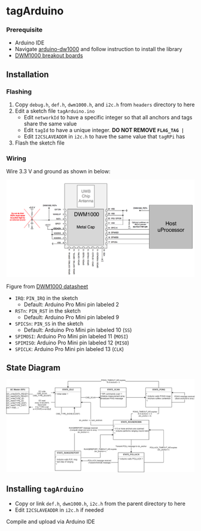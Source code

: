# tagArduino

### Prerequisite

- Arduino IDE
- Navigate [arduino-dw1000](https://github.com/thotro/arduino-dw1000) and follow
instruction to install the library
- [DWM1000 breakout boards](https://oshpark.com/shared_projects?q=dwm1000)

## Installation

### Flashing

1. Copy `debug.h`, `def.h`, `dwm1000.h`, and `i2c.h` from `headers` directory to here
1. Edit a sketch file `tagArduino.ino`
   - Edit `networkId` to have a specific integer so that all anchors and tags
      share the same value
   - Edit `tagId` to have a unique integer. **DO NOT REMOVE `FLAG_TAG |`**
   - Edit `I2CSLAVEADDR` in `i2c.h` to have the same value that `tagRPi` has
1. Flash the sketch file

### Wiring

Wire 3.3 V and ground as shown in below:

![](../_assets/wiring-dwm1000.png)

Figure from [DWM1000 datasheet](https://www.decawave.com/sites/default/files/resources/dwm1000-datasheet-v1.3.pdf)

- `IRQ`: `PIN_IRQ` in the sketch
   - Default: Arduino Pro Mini pin labeled 2
- `RSTn`: `PIN_RST` in the sketch
   - Default: Arduino Pro Mini pin labeled 9
- `SPICSn`: `PIN_SS` in the sketch
   - Default: Arduino Pro Mini pin labeled 10 (`SS`)
- `SPIMOSI`: Arduino Pro Mini pin labeled 11 (`MOSI`)
- `SPIMISO`: Arduino Pro Mini pin labeled 12 (`MISO`)
- `SPICLK`: Arduino Pro Mini pin labeled 13 (`CLK`)

## State Diagram

![](../_state-diagram/tag.png)

## Installing `tagArduino`

- Copy or link `def.h`, `dwm1000.h`, `i2c.h` from the parent directory to here
- Edit `I2CSLAVEADDR` in `i2c.h` if needed

Compile and upload via Arduino IDE
